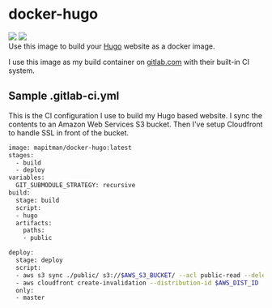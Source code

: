 # docker-hugo
[![](https://images.microbadger.com/badges/version/mapitman/docker-hugo.svg)](https://hub.docker.com/r/mapitman/docker-hugo/)
[![](https://images.microbadger.com/badges/image/mapitman/docker-hugo.svg)](https://microbadger.com/images/mapitman/docker-hugo "Get your own image badge on microbadger.com")  
Use this image to build your [Hugo](https://gohugo.io/) website as a docker image.

I use this image as my build container on [gitlab.com](https://gitlab.com) with their built-in CI system.  

## Sample .gitlab-ci.yml
This is the CI configuration I use to build my Hugo based website. I sync the contents to an Amazon Web Services S3 bucket. Then I've setup Cloudfront to handle SSL in front of the bucket.

```sh
image: mapitman/docker-hugo:latest
stages:
  - build
  - deploy
variables:
  GIT_SUBMODULE_STRATEGY: recursive
build:
  stage: build
  script:
  - hugo
  artifacts:
    paths:
    - public

deploy:
  stage: deploy
  script:
  - aws s3 sync ./public/ s3://$AWS_S3_BUCKET/ --acl public-read --delete
  - aws cloudfront create-invalidation --distribution-id $AWS_DIST_ID  --paths "/*"
  only:
  - master
```
